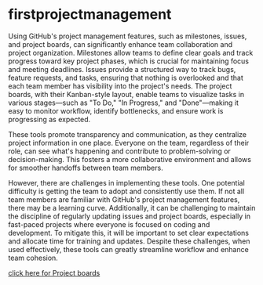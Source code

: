 # firstprojectmanagement

Using GitHub's project management features, such as milestones, issues, and project boards, can significantly enhance team collaboration and project organization. Milestones allow teams to define clear goals and track progress toward key project phases, which is crucial for maintaining focus and meeting deadlines. Issues provide a structured way to track bugs, feature requests, and tasks, ensuring that nothing is overlooked and that each team member has visibility into the project's needs. The project boards, with their Kanban-style layout, enable teams to visualize tasks in various stages—such as "To Do," "In Progress," and "Done"—making it easy to monitor workflow, identify bottlenecks, and ensure work is progressing as expected.

These tools promote transparency and communication, as they centralize project information in one place. Everyone on the team, regardless of their role, can see what's happening and contribute to problem-solving or decision-making. This fosters a more collaborative environment and allows for smoother handoffs between team members.

However, there are challenges in implementing these tools. One potential difficulty is getting the team to adopt and consistently use them. If not all team members are familiar with GitHub's project management features, there may be a learning curve. Additionally, it can be challenging to maintain the discipline of regularly updating issues and project boards, especially in fast-paced projects where everyone is focused on coding and development. To mitigate this, it will be important to set clear expectations and allocate time for training and updates. Despite these challenges, when used effectively, these tools can greatly streamline workflow and enhance team cohesion.

[click here for Project boards](https://github.com/users/jojibabugorantla/projects/1/views/1)
